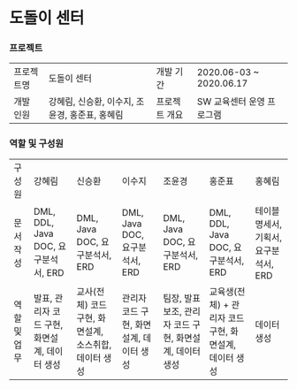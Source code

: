 # 도돌이 센터


### 프로젝트
<table>
  <tr>
    <td>프로젝트명</td>
    <td>도돌이 센터</td>
    <td>개발 기간</td>
    <td>2020.06-03 ~ 2020.06.17</td>
  </tr>
  <tr>
    <td>개발 인원</td>
    <td>강혜림, 신승환, 이수지, 조윤경, 홍준표, 홍혜림</td>
    <td>프로젝트 개요</td>
    <td>SW 교육센터 운영 프로그램</td>
  </tr>
</table>

### 역할 및 구성원
<table> 
  <tr>
      <td>구성원</td>
      <td>강혜림</td>
      <td>신승환</td>
      <td>이수지</td>
      <td>조윤경</td>
      <td>홍준표</td>
      <td>홍혜림</td>
  </tr>
   <tr>
      <td>문서 작성</td>
      <td>DML, DDL, Java DOC, 요구분석서, ERD</td>
      <td>DML, Java DOC, 요구분석서, ERD</td>
      <td>DML, Java DOC, 요구분석서, ERD</td>
      <td>DML, Java DOC, 요구분석서, ERD</td>
      <td>DML, DDL, Java DOC, 요구분석서, ERD </td>
      <td>테이블 명세서, 기획서, 요구분석서, ERD</td>
  </tr>
    <tr>
      <td>역할 및 업무</td>
      <td>발표, 관리자 코드 구현, 화면설계, 데이터 생성</td>
      <td>교사(전체) 코드 구현, 화면설계, 소스취합, 데이터 생성</td>
      <td>관리자 코드 구현, 화면설계, 데이터 생성</td>
      <td>팀장, 발표 보조, 관리자 코드 구현, 화면설계, 데이터 생성</td>
      <td>교육생(전체) + 관리자 코드 구현, 화면설계, 데이터 생성</td>
      <td>데이터 생성</td>
  </tr>
</table>
